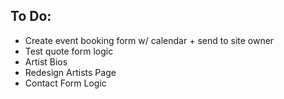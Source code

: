 ## To Do:
- Create event booking form w/ calendar + send to site owner
- Test quote form logic
- Artist Bios
- Redesign Artists Page
- Contact Form Logic
